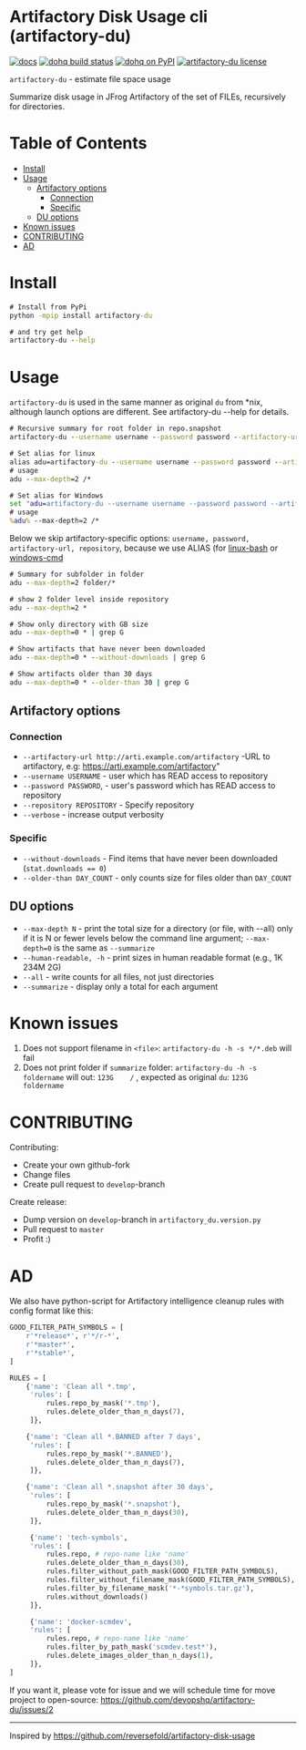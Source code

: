 Artifactory Disk Usage cli (artifactory-du)
==========================================

[![docs](https://img.shields.io/readthedocs/pip.svg)](https://devopshq.github.io/artifactory-du/)  [![dohq build status](https://travis-ci.org/devopshq/artifactory-du.svg)](https://travis-ci.org/devopshq/artifactory-du) [![dohq on PyPI](https://img.shields.io/pypi/v/artifactory-du.svg)](https://pypi.python.org/pypi/artifactory-du) [![artifactory-du license](https://img.shields.io/pypi/l/vspheretools.svg)](https://github.com/devopshq/artifactory-du/blob/master/LICENSE)

`artifactory-du` - estimate file space usage

Summarize disk usage in JFrog Artifactory of the set of FILEs, recursively for directories.

# Table of Contents
- [Install](#install)
- [Usage](#usage)
    - [Artifactory options](#artifactory-options)
        - [Connection](#connection)
        - [Specific](#specific)
    - [DU options](#du-options)
- [Known issues](#known-issues)
- [CONTRIBUTING](#contributing)
- [AD](#ad)


# Install
```cmd
# Install from PyPi
python -mpip install artifactory-du

# and try get help
artifactory-du --help
```

# Usage
`artifactory-du` is used in the same manner as original `du` from *nix, although launch options are different. See artifactory-du --help for details.
```cmd
# Recursive summary for root folder in repo.snapshot
artifactory-du --username username --password password --artifactory-url https://repo.example.ru/artifactory --repository repo.snapshot -h -s *

# Set alias for linux
alias adu=artifactory-du --username username --password password --artifactory-url https://repo.example.ru/artifactory --repository repo.snapshot -h
# usage
adu --max-depth=2 /*

# Set alias for Windows
set "adu=artifactory-du --username username --password password --artifactory-url https://repo.example.ru/artifactory --repository repo.snapshot -h"
# usage
%adu% --max-depth=2 /*

```

Below we skip artifactory-specific options: `username, password, artifactory-url, repository`, because we use ALIAS (for [linux-bash](https://askubuntu.com/questions/17536/how-do-i-create-a-permanent-bash-alias) or [windows-cmd](https://superuser.com/a/560558)

```cmd
# Summary for subfolder in folder
adu --max-depth=2 folder/*

# show 2 folder level inside repository
adu --max-depth=2 *

# Show only directory with GB size
adu --max-depth=0 * | grep G

# Show artifacts that have never been downloaded
adu --max-depth=0 * --without-downloads | grep G

# Show artifacts older than 30 days
adu --max-depth=0 * --older-than 30 | grep G

```

## Artifactory options
### Connection
- `--artifactory-url http://arti.example.com/artifactory` -URL to artifactory, e.g: https://arti.example.com/artifactory"
- `--username USERNAME` - user which has READ access to repository
- `--password PASSWORD`, - user's password which has READ access to repository
- `--repository REPOSITORY` - Specify repository
- `--verbose` - increase output verbosity

### Specific
- `--without-downloads` - Find items that have never been downloaded (`stat.downloads == 0`)
- `--older-than DAY_COUNT` - only counts size for files older than `DAY_COUNT`

## DU options
- `--max-depth N` - print the total size for a directory (or file, with --all) only if it is N or fewer levels below the command line argument; `--max-depth=0` is the same  as `--summarize`
- `--human-readable, -h` - print sizes in human readable format (e.g., 1K 234M 2G)
- `--all` - write counts for all files, not just directories
- `--summarize` - display only a total for each argument

# Known issues
1. Does not support filename in `<file>`: `artifactory-du -h -s */*.deb` will fail
2. Does not print folder if `summarize` folder: `artifactory-du -h -s foldername` will out: `123G    /` , expected as original `du`: `123G    foldername`

# CONTRIBUTING
Contributing:
- Create your own github-fork
- Change files
- Create pull request to `develop`-branch

Create release:
- Dump version on `develop`-branch in `artifactory_du.version.py`
- Pull request to `master`
- Profit :)

# AD
We also have python-script for Artifactory intelligence cleanup rules with config format like this:
```python
GOOD_FILTER_PATH_SYMBOLS = [
    r'*release*', r'*/r-*',
    r'*master*',
    r'*stable*',
]

RULES = [
    {'name': 'Clean all *.tmp',
     'rules': [
         rules.repo_by_mask('*.tmp'),
         rules.delete_older_than_n_days(7),
     ]},

    {'name': 'Clean all *.BANNED after 7 days',
     'rules': [
         rules.repo_by_mask('*.BANNED'),
         rules.delete_older_than_n_days(7),
     ]},

    {'name': 'Clean all *.snapshot after 30 days',
     'rules': [
         rules.repo_by_mask('*.snapshot'),
         rules.delete_older_than_n_days(30),
     ]},

     {'name': 'tech-symbols',
     'rules': [
         rules.repo, # repo-name like 'name'
         rules.delete_older_than_n_days(30),
         rules.filter_without_path_mask(GOOD_FILTER_PATH_SYMBOLS),
         rules.filter_without_filename_mask(GOOD_FILTER_PATH_SYMBOLS),
         rules.filter_by_filename_mask('*-*symbols.tar.gz'),
         rules.without_downloads()
     ]},

     {'name': 'docker-scmdev',
     'rules': [
         rules.repo, # repo-name like 'name'
         rules.filter_by_path_mask('scmdev.test*'),
         rules.delete_images_older_than_n_days(1),
     ]},
]

```

If you want it, please vote for issue and we will schedule time for move project to open-source: https://github.com/devopshq/artifactory-du/issues/2


---------------
Inspired by https://github.com/reversefold/artifactory-disk-usage
